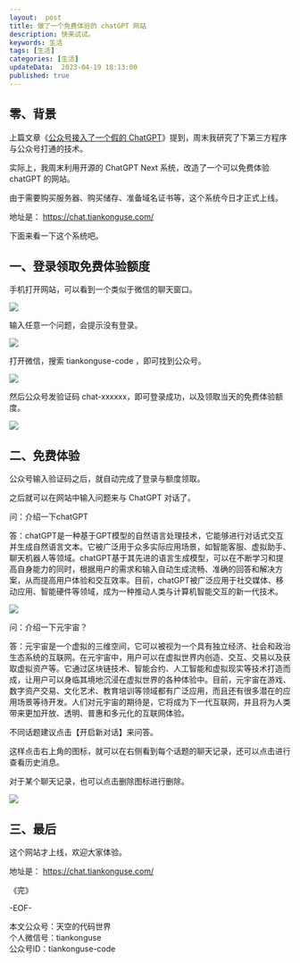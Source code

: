 ```yaml
---   
layout:  post  
title: 做了一个免费体验的 chatGPT 网站     
description: 快来试试。             
keywords: 生活  
tags: [生活]    
categories: [生活]  
updateData:  2023-04-19 18:13:00  
published: true  
---  
```



## 零、背景  


上篇文章《[公众号接入了一个假的 ChatGPT](https://mp.weixin.qq.com/s/z9WFenEjiznZ5j-y-sG2Gg)》提到，周末我研究了下第三方程序与公众号打通的技术。  


实际上，我周末利用开源的 ChatGPT Next 系统，改造了一个可以免费体验 chatGPT 的网站。  


由于需要购买服务器、购买储存、准备域名证书等，这个系统今日才正式上线。  


地址是： https://chat.tiankonguse.com/


下面来看一下这个系统吧。  


## 一、登录领取免费体验额度  


手机打开网站，可以看到一个类似于微信的聊天窗口。  


![](https://res2023.tiankonguse.com/images/2023/04/19/001.jpeg)


输入任意一个问题，会提示没有登录。  


![](https://res2023.tiankonguse.com/images/2023/04/19/002.jpeg)


打开微信，搜索 tiankonguse-code ，即可找到公众号。  


![](https://res2023.tiankonguse.com/images/2023/04/19/003.jpeg)


然后公众号发验证码 chat-xxxxxx，即可登录成功，以及领取当天的免费体验额度。  


![](https://res2023.tiankonguse.com/images/2023/04/19/004.jpeg)


## 二、免费体验  


公众号输入验证码之后，就自动完成了登录与额度领取。  


之后就可以在网站中输入问题来与 ChatGPT 对话了。  


问：介绍一下chatGPT  


答：chatGPT是一种基于GPT模型的自然语言处理技术，它能够进行对话式交互并生成自然语言文本。它被广泛用于众多实际应用场景，如智能客服、虚拟助手、聊天机器人等领域。chatGPT基于其先进的语言生成模型，可以在不断学习和提高自身能力的同时，根据用户的需求和输入自动生成流畅、准确的回答和解决方案，从而提高用户体验和交互效率。目前，chatGPT被广泛应用于社交媒体、移动应用、智能硬件等领域，成为一种推动人类与计算机智能交互的新一代技术。  


![](https://res2023.tiankonguse.com/images/2023/04/19/005.jpeg)



问：介绍一下元宇宙？  


答：元宇宙是一个虚拟的三维空间，它可以被视为一个具有独立经济、社会和政治生态系统的互联网。在元宇宙中，用户可以在虚拟世界内创造、交互、交易以及获取虚拟资产等。它通过区块链技术、智能合约、人工智能和虚拟现实等技术打造而成，让用户可以身临其境地沉浸在虚拟世界的各种体验中。目前，元宇宙在游戏、数字资产交易、文化艺术、教育培训等领域都有广泛应用，而且还有很多潜在的应用场景等待开发。人们对元宇宙的期待是，它将成为下一代互联网，并且将为人类带来更加开放、透明、普惠和多元化的互联网体验。  


不同话题建议点击【开启新对话】来问答。  


这样点击右上角的图标，就可以在右侧看到每个话题的聊天记录，还可以点击进行查看历史消息。  


对于某个聊天记录，也可以点击删除图标进行删除。  


![](https://res2023.tiankonguse.com/images/2023/04/19/006.jpeg)


## 三、最后  


这个网站才上线，欢迎大家体验。  


地址是： https://chat.tiankonguse.com/  


《完》  


-EOF-  



本文公众号：天空的代码世界  
个人微信号：tiankonguse  
公众号ID：tiankonguse-code  
  

